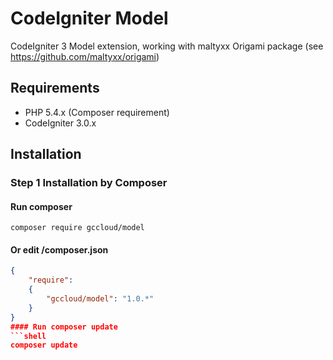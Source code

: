 # CodeIgniter Model
CodeIgniter 3 Model extension, working with maltyxx Origami package (see https://github.com/maltyxx/origami)

## Requirements

- PHP 5.4.x (Composer requirement)
- CodeIgniter 3.0.x

## Installation
### Step 1 Installation by Composer
#### Run composer
```shell
composer require gccloud/model
```
#### Or edit /composer.json
```json
{
    "require":
    {
        "gccloud/model": "1.0.*"
    }
}
#### Run composer update
```shell
composer update
```
